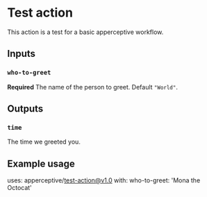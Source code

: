 # Test action

This action is a test for a basic apperceptive workflow.

## Inputs

### `who-to-greet`

**Required** The name of the person to greet. Default `"World"`.

## Outputs

### `time`

The time we greeted you.

## Example usage

uses: apperceptive/test-action@v1.0
with:
  who-to-greet: 'Mona the Octocat'
